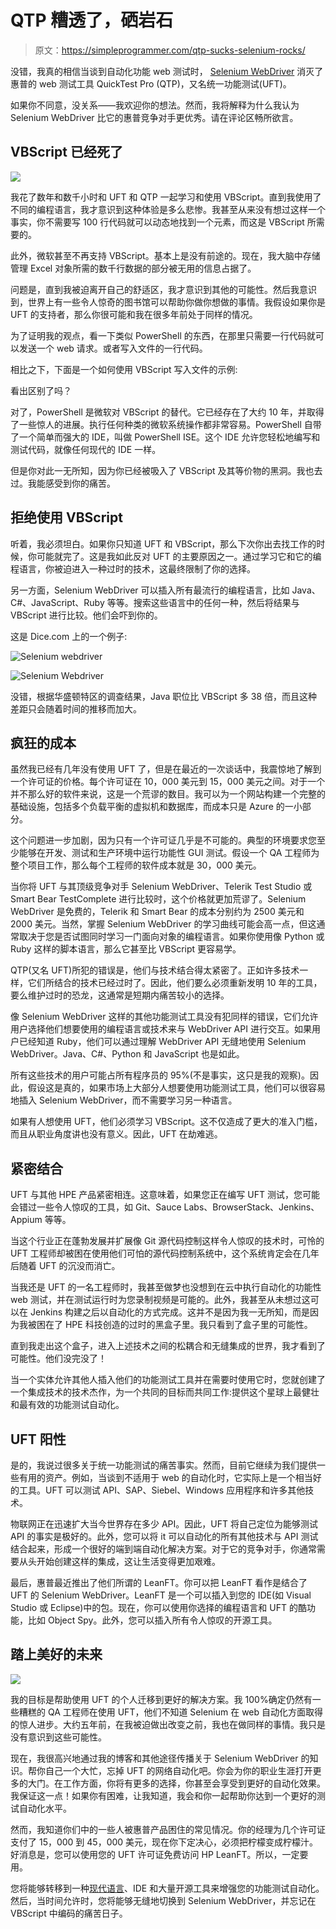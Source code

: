 # QTP 糟透了，硒岩石

> 原文：<https://simpleprogrammer.com/qtp-sucks-selenium-rocks/>

没错，我真的相信当谈到自动化功能 web 测试时， [Selenium WebDriver](https://simpleprogrammer.com/2016/05/04/selenium-webdriver-tutorial-master-synchronization/) 消灭了惠普的 web 测试工具 QuickTest Pro (QTP)，又名统一功能测试(UFT)。

如果你不同意，没关系——我欢迎你的想法。然而，我将解释为什么我认为 Selenium WebDriver 比它的惠普竞争对手更优秀。请在评论区畅所欲言。

## VBScript 已经死了

![](img/74514f5a7277ccb55188dc5ff91fe234.png)

我花了数年和数千小时和 UFT 和 QTP 一起学习和使用 VBScript。直到我使用了不同的编程语言，我才意识到这种体验是多么悲惨。我甚至从来没有想过这样一个事实，你不需要写 100 行代码就可以动态地找到一个元素，而这是 VBScript 所需要的。

此外，微软甚至不再支持 VBScript。基本上是没有前途的。现在，我大脑中存储管理 Excel 对象所需的数千行数据的部分被无用的信息占据了。

问题是，直到我被迫离开自己的舒适区，我才意识到其他的可能性。然后我意识到，世界上有一些令人惊奇的图书馆可以帮助你做你想做的事情。我假设如果你是 UFT 的支持者，那么你很可能和我在很多年前处于同样的情况。

为了证明我的观点，看一下类似 PowerShell 的东西，在那里只需要一行代码就可以发送一个 web 请求。或者写入文件的一行代码。

相比之下，下面是一个如何使用 VBScript 写入文件的示例:

看出区别了吗？

对了，PowerShell 是微软对 VBScript 的替代。它已经存在了大约 10 年，并取得了一些惊人的进展。执行任何种类的微软系统操作都非常容易。PowerShell 自带了一个简单而强大的 IDE，叫做 PowerShell ISE。这个 IDE 允许您轻松地编写和测试代码，就像任何现代的 IDE 一样。

但是你对此一无所知，因为你已经被吸入了 VBScript 及其等价物的黑洞。我也去过。我能感受到你的痛苦。

## 拒绝使用 VBScript

听着，我必须坦白。如果你只知道 UFT 和 VBScript，那么下次你出去找工作的时候，你可能就完了。这是我如此反对 UFT 的主要原因之一。通过学习它和它的编程语言，你被迫进入一种过时的技术，这最终限制了你的选择。

另一方面，Selenium WebDriver 可以插入所有最流行的编程语言，比如 Java、C#、JavaScript、Ruby 等等。搜索这些语言中的任何一种，然后将结果与 VBScript 进行比较。他们会吓到你的。

这是 Dice.com 上的一个例子:

![Selenium webdriver](img/90c8d672b060fc300b0fc28e81494c9f.png)

![Selenium Webdriver](img/f3cd2c6ab2f360aa6d5b5d2e83ff2074.png)

没错，根据华盛顿特区的调查结果，Java 职位比 VBScript 多 38 倍，而且这种差距只会随着时间的推移而加大。

## 疯狂的成本

虽然我已经有几年没有使用 UFT 了，但是在最近的一次谈话中，我震惊地了解到一个许可证的价格。每个许可证在 10，000 美元到 15，000 美元之间。对于一个并不那么好的软件来说，这是一个荒谬的数目。我可以为一个网站构建一个完整的基础设施，包括多个负载平衡的虚拟机和数据库，而成本只是 Azure 的一小部分。

这个问题进一步加剧，因为只有一个许可证几乎是不可能的。典型的环境要求您至少能够在开发、测试和生产环境中运行功能性 GUI 测试。假设一个 QA 工程师为整个项目工作，那么每个工程师的软件成本就是 30，000 美元。

当你将 UFT 与其顶级竞争对手 Selenium WebDriver、Telerik Test Studio 或 Smart Bear TestComplete 进行比较时，这个价格就更加荒谬了。Selenium WebDriver 是免费的，Telerik 和 Smart Bear 的成本分别约为 2500 美元和 2000 美元。当然，掌握 Selenium WebDriver 的学习曲线可能会高一点，但这通常取决于您是否试图同时学习一门面向对象的编程语言。如果你使用像 Python 或 Ruby 这样的脚本语言，那么它甚至比 VBScript 更容易学。

QTP(又名 UFT)所犯的错误是，他们与技术结合得太紧密了。正如许多技术一样，它们所结合的技术已经过时了。因此，他们要么必须重新发明 10 年的工具，要么维护过时的恐龙，这通常是短期内痛苦较小的选择。

像 Selenium WebDriver 这样的其他功能测试工具没有犯同样的错误，它们允许用户选择他们想要使用的编程语言或技术来与 WebDriver API 进行交互。如果用户已经知道 Ruby，他们可以通过理解 WebDriver API 无缝地使用 Selenium WebDriver。Java、C#、Python 和 JavaScript 也是如此。

所有这些技术的用户可能占所有程序员的 95%(不是事实，这只是我的观察)。因此，假设这是真的，如果市场上大部分人想要使用功能测试工具，他们可以很容易地插入 Selenium WebDriver，而不需要学习另一种语言。

如果有人想使用 UFT，他们必须学习 VBScript。这不仅造成了更大的准入门槛，而且从职业角度讲也没有意义。因此，UFT 在劫难逃。

## 紧密结合

UFT 与其他 HPE 产品紧密相连。这意味着，如果您正在编写 UFT 测试，您可能会错过一些令人惊叹的工具，如 Git、Sauce Labs、BrowserStack、Jenkins、Appium 等等。

当这个行业正在蓬勃发展并扩展像 Git 源代码控制这样令人惊叹的技术时，可怜的 UFT 工程师却被困在使用他们可怕的源代码控制系统中，这个系统肯定会在几年后随着 UFT 的沉没而消亡。

当我还是 UFT 的一名工程师时，我甚至做梦也没想到在云中执行自动化的功能性 web 测试，并在测试运行时为您录制视频是可能的。此外，我甚至从未想过这可以在 Jenkins 构建之后以自动化的方式完成。这并不是因为我一无所知，而是因为我被困在了 HPE 科技创造的过时的黑盒子里。我只看到了盒子里的可能性。

直到我走出这个盒子，进入上述技术之间的松耦合和无缝集成的世界，我才看到了可能性。他们没完没了！

当一个实体允许其他人插入他们的功能测试工具并在需要时使用它时，您就创建了一个集成技术的技术杰作，为一个共同的目标而共同工作:提供这个星球上最健壮和最有效的功能测试自动化。

## UFT 阳性

是的，我说过很多关于统一功能测试的痛苦事实。然而，目前它继续为我们提供一些有用的资产。例如，当谈到不适用于 web 的自动化时，它实际上是一个相当好的工具。UFT 可以测试 API、SAP、Siebel、Windows 应用程序和许多其他技术。

物联网正在迅速扩大当今世界存在多少 API。因此，UFT 将自己定位为能够测试 API 的事实是极好的。此外，您可以将 it 可以自动化的所有其他技术与 API 测试结合起来，形成一个很好的端到端自动化解决方案。对于它的竞争对手，你通常需要从头开始创建这样的集成，这让生活变得更加艰难。

最后，惠普最近推出了他们所谓的 LeanFT。你可以把 LeanFT 看作是结合了 UFT 的 Selenium WebDriver。LeanFT 是一个可以插入到您的 IDE(如 Visual Studio 或 Eclipse)中的包。现在，你可以使用你选择的编程语言和 UFT 的酷功能，比如 Object Spy。此外，您可以插入所有令人惊叹的开源工具。

## 踏上美好的未来

![](img/f276fc8a23e08b607237209620b58af4.png)

我的目标是帮助使用 UFT 的个人迁移到更好的解决方案。我 100%确定仍然有一些糟糕的 QA 工程师在使用 UFT，他们不知道 Selenium 在 web 自动化方面取得的惊人进步。大约五年前，在我被迫做出改变之前，我也在做同样的事情。我只是没有意识到这些可能性。

现在，我很高兴地通过我的博客和其他途径传播关于 Selenium WebDriver 的知识。帮你自己一个大忙，忘掉 UFT 的网络自动化吧。你会为你的职业生涯打开更多的大门。在工作方面，你将有更多的选择，你甚至会享受到更好的自动化效果。我保证这一点！如果你有困难，让我知道，我会和你一起帮助你达到一个更好的测试自动化水平。

然而，我知道你们中的一些人被惠普产品困住的常见情况。你的经理为几个许可证支付了 15，000 到 45，000 美元，现在你下定决心，必须把柠檬变成柠檬汁。好消息是，您可以使用您的 UFT 许可证免费访问 HP LeanFT。所以，一定要用。

您将能够转移到一种[现代语言](https://simpleprogrammer.com/2016/10/18/top-programming-languages-learn-2017/)、IDE 和大量开源工具来增强您的功能测试自动化。然后，当时间允许时，您将能够无缝地切换到 Selenium WebDriver，并忘记在 VBScript 中编码的痛苦日子。